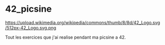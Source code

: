 # 42_picsine

https://upload.wikimedia.org/wikipedia/commons/thumb/8/8d/42_Logo.svg/512px-42_Logo.svg.png


Tout les exercices que j'ai realise pendant ma picsine a 42.
